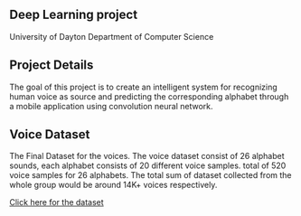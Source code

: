 ## Deep Learning project ##
University of Dayton
Department of Computer Science

## Project Details ## 
The goal of this project is to create an intelligent system for recognizing human voice as source and predicting the corresponding alphabet through a mobile application using convolution neural network. 

## Voice Dataset ##
The Final Dataset for the voices. The voice dataset consist of 26 alphabet sounds, each alphabet consists of 20 different voice samples. total of 520 voice samples for 26 alphabets. The total sum of dataset collected from the whole group would be around 14K+ voices respectively. 

[Click here for the dataset](https://drive.google.com/drive/folders/1JMYWQpTtotmWnKIHpPK_IPzwEvtWGPh1?usp=sharing)
